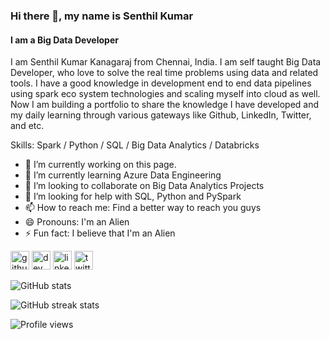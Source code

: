 ### Hi there 👋, my name is Senthil Kumar
#### I am a Big Data Developer
I am Senthil Kumar Kanagaraj from Chennai, India. I am self taught Big Data Developer, who love to solve the real time problems using data and related tools. I have a good knowledge in development end to end data pipelines using spark eco system technologies and scaling myself into cloud as well. Now I am building a portfolio to share the knowledge I have developed and my daily learning through various gateways like Github, LinkedIn, Twitter, and etc.

Skills: Spark / Python / SQL / Big Data Analytics / Databricks

- 🔭 I’m currently working on this page. 
- 🌱 I’m currently learning Azure Data Engineering 
- 👯 I’m looking to collaborate on Big Data Analytics Projects 
- 🤔 I’m looking for help with SQL, Python and PySpark 
- 📫 How to reach me: Find a better way to reach you guys 
- 😄 Pronouns: I'm an Alien 
- ⚡ Fun fact: I believe that I'm an Alien 


[<img src='https://cdn.jsdelivr.net/npm/simple-icons@3.0.1/icons/github.svg' alt='github' height='30'>](https://github.com/SenthilKumar009)    [<img src='https://cdn.jsdelivr.net/npm/simple-icons@3.0.1/icons/dev-dot-to.svg' alt='dev' height='30'>](https://dev.to/https://dev.to/skkthenotorious)   [<img src='https://cdn.jsdelivr.net/npm/simple-icons@3.0.1/icons/linkedin.svg' alt='linkedin' height='30'>](https://www.linkedin.com/in/https://www.linkedin.com/in/senthil-kumar-kanagaraj//)  [<img src='https://cdn.jsdelivr.net/npm/simple-icons@3.0.1/icons/twitter.svg' alt='twitter' height='30'>](https://twitter.com/https://twitter.com/SKK_TheNeo)  

![GitHub stats](https://github-readme-stats.vercel.app/api?username=SenthilKumar009&show_icons=true)  

![GitHub streak stats](https://github-readme-streak-stats.herokuapp.com/?user=SenthilKumar009)  

![Profile views](https://gpvc.arturio.dev/SenthilKumar009)  
